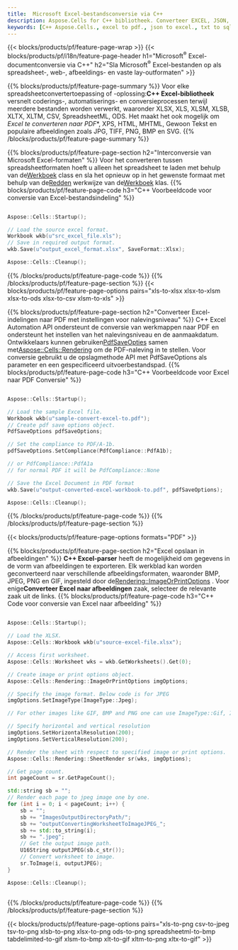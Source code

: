 ```yaml
---
title:  Microsoft Excel-bestandsconversie via C++
description: Aspose.Cells for C++ bibliotheek. Converteer EXCEL, JSON, PDF, XML, HTML, TXT, TSV, CSV, SQL, JPG, PNG en meer formaten met slechts enkele regels C++-code.
keywords: [C++ Aspose.Cells., excel to pdf., json to excel., txt to sql., csv to json., json to pdf., xml to excel and Convert files between various formats in C++]
---
```

{{< blocks/products/pf/feature-page-wrap >}}
{{< blocks/products/pf/i18n/feature-page-header h1="Microsoft<sup>&reg;</sup> Excel-documentconversie via C++" h2="Sla Microsoft<sup>&reg;</sup> Excel-bestanden op als spreadsheet-, web-, afbeeldings- en vaste lay-outformaten" >}}

{{% blocks/products/pf/feature-page-summary %}}
 Voor elke spreadsheetconvertertoepassing of -oplossing:**C++ Excel-bibliotheek** versnelt coderings-, automatiserings- en conversieprocessen terwijl meerdere bestanden worden verwerkt, waaronder XLSX, XLS, XLSM, XLSB, XLTX, XLTM, CSV, SpreadsheetML, ODS. Het maakt het ook mogelijk om *Excel te converteren naar PDF**, XPS, HTML, MHTML, Gewoon Tekst en populaire afbeeldingen zoals JPG, TIFF, PNG, BMP en SVG.
{{% /blocks/products/pf/feature-page-summary %}}

{{% blocks/products/pf/feature-page-section h2="Interconversie van Microsoft Excel-formaten" %}}
 Voor het converteren tussen spreadsheetformaten hoeft u alleen het spreadsheet te laden met behulp van de[Werkboek](https://reference.aspose.com/cells/cpp/aspose.cells/workbook/) class en sla het opnieuw op in het gewenste formaat met behulp van de[Redden](https://reference.aspose.com/cells/cpp/aspose.cells/workbook/save/) werkwijze van de[Werkboek](https://reference.aspose.com/cells/cpp/aspose.cells/workbook/) klas.
{{% blocks/products/pf/feature-page-code h3="C++ Voorbeeldcode voor conversie van Excel-bestandsindeling" %}}

```cpp

Aspose::Cells::Startup();

// Load the source excel format.
Workbook wkb(u"src_excel_file.xls");
// Save in required output format.
wkb.Save(u"output_excel_format.xlsx", SaveFormat::Xlsx);

Aspose::Cells::Cleanup();

```
{{% /blocks/products/pf/feature-page-code %}}
{{% /blocks/products/pf/feature-page-section %}}
{{< blocks/products/pf/feature-page-options pairs="xls-to-xlsx xlsx-to-xlsm xlsx-to-ods xlsx-to-csv xlsm-to-xls" >}}


{{% blocks/products/pf/feature-page-section h2="Converteer Excel-indelingen naar PDF met instellingen voor nalevingsniveau" %}}
C++ Excel Automation API ondersteunt de conversie van werkmappen naar PDF en ondersteunt het instellen van het nalevingsniveau en de aanmaakdatum. Ontwikkelaars kunnen gebruiken[PdfSaveOpties](https://reference.aspose.com/cells/cpp/aspose.cells/pdfsaveoptions/) samen met[Aspose::Cells::Rendering](https://reference.aspose.com/cells/cpp/aspose.cells.rendering/) om de PDF-naleving in te stellen. Voor conversie gebruikt u de opslagmethode API met PdfSaveOptions als parameter en een gespecificeerd uitvoerbestandspad.
{{% blocks/products/pf/feature-page-code h3="C++ Voorbeeldcode voor Excel naar PDF Conversie" %}}

```cpp

Aspose::Cells::Startup();

// Load the sample Excel file.
Workbook wkb(u"sample-convert-excel-to.pdf");
// Create pdf save options object.
PdfSaveOptions pdfSaveOptions;

// Set the compliance to PDF/A-1b.
pdfSaveOptions.SetCompliance(PdfCompliance::PdfA1b);

// or PdfCompliance::PdfA1a
// for normal PDF it will be PdfCompliance::None

// Save the Excel Document in PDF format
wkb.Save(u"output-converted-excel-workbook-to.pdf", pdfSaveOptions);

Aspose::Cells::Cleanup();

```
{{% /blocks/products/pf/feature-page-code %}}
{{% /blocks/products/pf/feature-page-section %}}

{{< blocks/products/pf/feature-page-options formats="PDF" >}}

{{% blocks/products/pf/feature-page-section h2="Excel opslaan in afbeeldingen" %}}
**C++ Excel-parser** heeft de mogelijkheid om gegevens in de vorm van afbeeldingen te exporteren. Elk werkblad kan worden geconverteerd naar verschillende afbeeldingsformaten, waaronder BMP, JPEG, PNG en GIF, ingesteld door de[Rendering::ImageOrPrintOptions](https://reference.aspose.com/cells/cpp/aspose.cells.rendering/imageorprintoptions/) . Voor enige**Converteer Excel naar afbeeldingen** zaak, selecteer de relevante zaak uit de links.
{{% blocks/products/pf/feature-page-code h3="C++ Code voor conversie van Excel naar afbeelding" %}}

```cpp

Aspose::Cells::Startup();

// Load the XLSX.
Aspose::Cells::Workbook wkb(u"source-excel-file.xlsx");

// Access first worksheet.
Aspose::Cells::Worksheet wks = wkb.GetWorksheets().Get(0);

// Create image or print options object.
Aspose::Cells::Rendering::ImageOrPrintOptions imgOptions;

// Specify the image format. Below code is for JPEG
imgOptions.SetImageType(ImageType::Jpeg);

// For other images like GIF, BMP and PNG one can use ImageType::Gif, ImageType::Bmp and ImageType::Png respectively 

// Specify horizontal and vertical resolution
imgOptions.SetHorizontalResolution(200);
imgOptions.SetVerticalResolution(200);

// Render the sheet with respect to specified image or print options.
Aspose::Cells::Rendering::SheetRender sr(wks, imgOptions);

// Get page count.
int pageCount = sr.GetPageCount();

std::string sb = "";
// Render each page to jpeg image one by one.
for (int i = 0; i < pageCount; i++) {
	sb = ""; 
	sb += "ImagesOutputDirectoryPath/";
	sb += "outputConvertingWorksheetToImageJPEG_";
	sb += std::to_string(i);
	sb += ".jpeg";
	// Get the output image path.
	U16String outputJPEG(sb.c_str());
	// Convert worksheet to image.
	sr.ToImage(i, outputJPEG);
}

Aspose::Cells::Cleanup();
	
```
{{% /blocks/products/pf/feature-page-code %}}
{{% /blocks/products/pf/feature-page-section %}}

{{< blocks/products/pf/feature-page-options pairs="xls-to-png csv-to-jpeg tsv-to-png xlsb-to-png xlsx-to-png ods-to-png spreadsheetml-to-bmp tabdelimited-to-gif xlsm-to-bmp xlt-to-gif xltm-to-png xltx-to-gif" >}}
